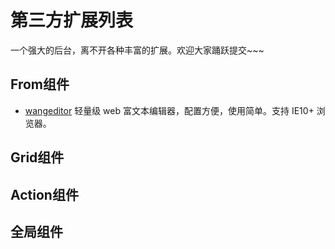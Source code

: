 # 第三方扩展列表
一个强大的后台，离不开各种丰富的扩展。欢迎大家踊跃提交~~~

## From组件
* [wangeditor](https://github.com/SmallRuralDog/wangeditor) 轻量级 web 富文本编辑器，配置方便，使用简单。支持 IE10+ 浏览器。

## Grid组件

## Action组件

## 全局组件

